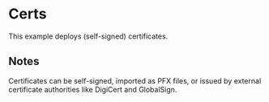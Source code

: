 # Certs

This example deploys (self-signed) certificates.

## Notes

Certificates can be self-signed, imported as PFX files, or issued by external certificate authorities like DigiCert and GlobalSign.
